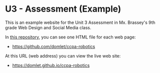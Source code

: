 # U3 - Assessment (Example)

This is an example website for the Unit 3 Assessment in Mx. Brassey's 9th grade Web Design and Social Media class.

In [this repository](https://github.com/domlet/ccpa-robotics), you can see one HTML file for each web page:
* https://github.com/domlet/ccpa-robotics

At this URL (web address) you can view the live web site:
* https://domlet.github.io/ccpa-robotics
